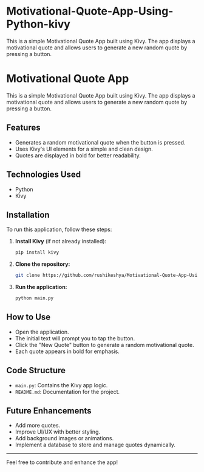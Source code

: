 # Motivational-Quote-App-Using-Python-kivy
This is a simple Motivational Quote App built using Kivy. The app displays a motivational quote and allows users to generate a new random quote by pressing a button.

# Motivational Quote App

This is a simple Motivational Quote App built using Kivy. The app displays a motivational quote and allows users to generate a new random quote by pressing a button.

## Features
- Generates a random motivational quote when the button is pressed.
- Uses Kivy's UI elements for a simple and clean design.
- Quotes are displayed in bold for better readability.

## Technologies Used
- Python
- Kivy

## Installation
To run this application, follow these steps:

1. **Install Kivy** (if not already installed):
    ```sh
    pip install kivy
    ```

2. **Clone the repository:**
    ```sh
    git clone https://github.com/rushikeshya/Motivational-Quote-App-Using-Python.git
    ```

3. **Run the application:**
    ```sh
    python main.py
    ```

## How to Use
- Open the application.
- The initial text will prompt you to tap the button.
- Click the "New Quote" button to generate a random motivational quote.
- Each quote appears in bold for emphasis.

## Code Structure
- `main.py`: Contains the Kivy app logic.
- `README.md`: Documentation for the project.

## Future Enhancements
- Add more quotes.
- Improve UI/UX with better styling.
- Add background images or animations.
- Implement a database to store and manage quotes dynamically.


---
Feel free to contribute and enhance the app!

